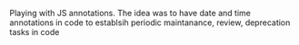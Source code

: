 Playing with JS annotations.
The idea was to have date and time annotations in code to establsih periodic maintanance, review, deprecation tasks in code